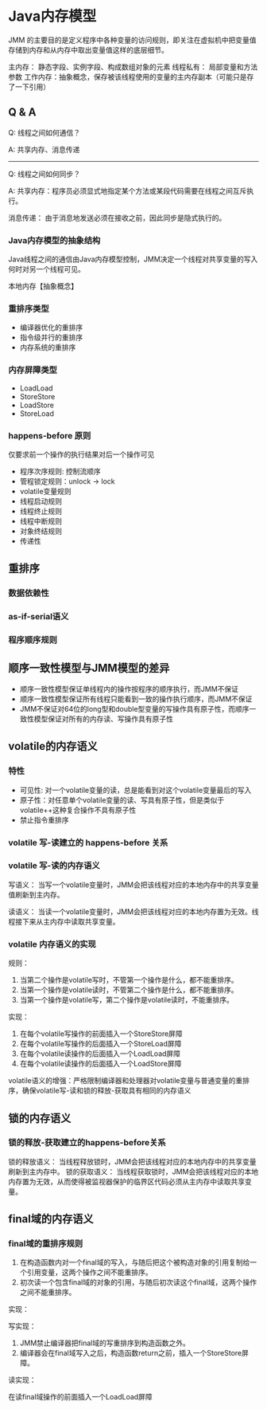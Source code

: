 # Java内存模型

JMM 的主要目的是定义程序中各种变量的访问规则，即关注在虚拟机中把变量值存储到内存和从内存中取出变量值这样的底层细节。

主内存： 静态字段、实例字段、构成数组对象的元素
线程私有： 局部变量和方法参数
工作内存：抽象概念，保存被该线程使用的变量的主内存副本（可能只是存了一下引用）

## Q & A

Q: 线程之间如何通信？

A: 共享内存、消息传递

---

Q: 线程之间如何同步？

A: 共享内存：程序员必须显式地指定某个方法或某段代码需要在线程之间互斥执行。

消息传递： 由于消息地发送必须在接收之前，因此同步是隐式执行的。

### Java内存模型的抽象结构

Java线程之间的通信由Java内存模型控制，JMM决定一个线程对共享变量的写入何时对另一个线程可见。

本地内存【抽象概念】

### 重排序类型

- 编译器优化的重排序
- 指令级并行的重排序
- 内存系统的重排序

### 内存屏障类型

- LoadLoad
- StoreStore
- LoadStore
- StoreLoad

### happens-before 原则

仅要求前一个操作的执行结果对后一个操作可见

- 程序次序规则: 控制流顺序
- 管程锁定规则：unlock -> lock
- volatile变量规则
- 线程启动规则
- 线程终止规则
- 线程中断规则
- 对象终结规则
- 传递性

## 重排序

### 数据依赖性

### as-if-serial语义

### 程序顺序规则

## 顺序一致性模型与JMM模型的差异

- 顺序一致性模型保证单线程内的操作按程序的顺序执行，而JMM不保证
- 顺序一致性模型保证所有线程只能看到一致的操作执行顺序，而JMM不保证
- JMM不保证对64位的long型和double型变量的写操作具有原子性，而顺序一致性模型保证对所有的内存读、写操作具有原子性

## volatile的内存语义

### 特性

- 可见性: 对一个volatile变量的读，总是能看到对这个volatile变量最后的写入
- 原子性：对任意单个volatile变量的读、写具有原子性，但是类似于volatile++这种复合操作不具有原子性
- 禁止指令重排序

### volatile 写-读建立的 happens-before 关系

### volatile 写-读的内存语义

写语义： 当写一个volatile变量时，JMM会把该线程对应的本地内存中的共享变量值刷新到主内存。

读语义： 当读一个volatile变量时，JMM会把该线程对应的本地内存置为无效。线程接下来从主内存中读取共享变量。

### volatile 内存语义的实现

规则：

1. 当第二个操作是volatile写时，不管第一个操作是什么，都不能重排序。
2. 当第一个操作是volatile读时，不管第二个操作是什么，都不能重排序。
3. 当第一个操作是volatile写，第二个操作是volatile读时，不能重排序。

实现：

1. 在每个volatile写操作的前面插入一个StoreStore屏障
2. 在每个volatile写操作的后面插入一个StoreLoad屏障
3. 在每个volatile读操作的后面插入一个LoadLoad屏障
4. 在每个volatile读操作的后面插入一个LoadStore屏障

volatile语义的增强：严格限制编译器和处理器对volatile变量与普通变量的重排序，确保volatile写-读和锁的释放-获取具有相同的内存语义

## 锁的内存语义

### 锁的释放-获取建立的happens-before关系

锁的释放语义： 当线程释放锁时，JMM会把该线程对应的本地内存中的共享变量刷新到主内存中。
锁的获取语义： 当线程获取锁时，JMM会把该线程对应的本地内存置为无效，从而使得被监视器保护的临界区代码必须从主内存中读取共享变量。

## final域的内存语义

### final域的重排序规则

1. 在构造函数内对一个final域的写入，与随后把这个被构造对象的引用复制给一个引用变量，这两个操作之间不能重排序。
2. 初次读一个包含final域的对象的引用，与随后初次读这个final域，这两个操作之间不能重排序。

实现：

写实现：

1. JMM禁止编译器把final域的写重排序到构造函数之外。
2. 编译器会在final域写入之后，构造函数return之前，插入一个StoreStore屏障。

读实现：

在读final域操作的前面插入一个LoadLoad屏障
